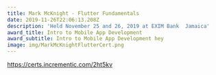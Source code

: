```yaml
---
title: Mark McKnight - Flutter Fundamentals
date: 2019-11-26T22:06:13.208Z
description: 'Held November 25 and 26, 2019 at EXIM Bank  Jamaica'
award_title: Intro to Mobile App Development
award_subtitle: Intro to Mobile App Development hey
image: img/MarkMcKnightFlutterCert.png
---
```

<https://certs.incrementic.com/2ht5kv>
